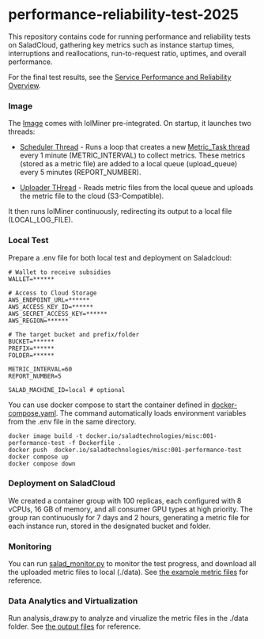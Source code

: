 # performance-reliability-test-2025

This repository contains code for running performance and reliability tests on SaladCloud, gathering key metrics such as instance startup times, interruptions and reallocations, run-to-request ratio, uptimes, and overall performance.

For the final test results, see the [Service Performance and Reliability Overview](https://docs.salad.com/container-engine/tutorials/performance/service-performance).


### Image

The [Image](https://github.com/SaladTechnologies/performance-reliability-test-2025/blob/main/image/Dockerfile) comes with lolMiner pre-integrated. On startup, it launches two threads:

- [Scheduler Thread](https://github.com/SaladTechnologies/performance-reliability-test-2025/blob/main/image/main.py#L115) - Runs a loop that creates a new [Metric_Task thread](https://github.com/SaladTechnologies/performance-reliability-test-2025/blob/main/image/main.py#L70) every 1 minute (METRIC_INTERVAL) to collect metrics. These metrics (stored as a metric file) are added to a local queue (upload_queue) every 5 minutes (REPORT_NUMBER).

- [Uploader THread](https://github.com/SaladTechnologies/performance-reliability-test-2025/blob/main/image/main.py#L128) - Reads metric files from the local queue and uploads the metric file to the cloud (S3-Compatible). 

It then runs lolMiner continuously, redirecting its output to a local file (LOCAL_LOG_FILE).

### Local Test

Prepare a .env file for both local test and deployment on Saladcloud:
```
# Wallet to receive subsidies
WALLET=******

# Access to Cloud Storage
AWS_ENDPOINT_URL=******
AWS_ACCESS_KEY_ID=******
AWS_SECRET_ACCESS_KEY=******
AWS_REGION=******

# The target bucket and prefix/folder
BUCKET=******
PREFIX=******
FOLDER=******

METRIC_INTERVAL=60
REPORT_NUMBER=5

SALAD_MACHINE_ID=local # optional
```

You can use docker compose to start the container defined in [docker-compose.yaml](https://github.com/SaladTechnologies/performance-reliability-test-2025/blob/main/docker-compose.yaml). The command automatically loads environment variables from the .env file in the same directory.

```
docker image build -t docker.io/saladtechnologies/misc:001-performance-test -f Dockerfile .
docker push  docker.io/saladtechnologies/misc:001-performance-test 
docker compose up
docker compose down
```

### Deployment on SaladCloud

We created a container group with 100 replicas, each configured with 8 vCPUs, 16 GB of memory, and all consumer GPU types at high priority. The group ran continuously for 7 days and 2 hours, generating a metric file for each instance run, stored in the designated bucket and folder.

### Monitoring

You can run [salad_monitor.py](https://github.com/SaladTechnologies/performance-reliability-test-2025/blob/main/salad_minitor.py) to monitor the test progress, and download all the uploaded metric files to local (./data). See [the example metric files](https://github.com/SaladTechnologies/performance-reliability-test-2025/tree/main/data) for reference.


### Data Analytics and Virtualization

Run analysis_draw.py to analyze and virualize the metric files in the ./data folder. See [the output files](https://github.com/SaladTechnologies/performance-reliability-test-2025/tree/main/output) for reference.
